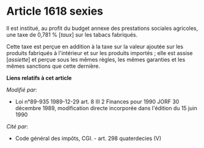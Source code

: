 # Article 1618 sexies

Il est institué, au profit du budget annexe des prestations sociales agricoles, une taxe de 0,781 % [*taux*] sur les tabacs
fabriqués.

Cette taxe est perçue en addition à la taxe sur la valeur ajoutée sur les produits fabriqués à l'intérieur et sur les
produits importés ; elle est assise [*assiette*] et perçue sous les mêmes règles, les mêmes garanties et les mêmes sanctions
que cette dernière.

**Liens relatifs à cet article**

_Modifié par_:

  - Loi n°89-935 1989-12-29 art. 8 III 2 Finances pour 1990 JORF 30 décembre 1989, modification directe incorporée dans l'édition du 15 juin 1990

_Cité par_:

  - Code général des impôts, CGI. - art. 298 quaterdecies (V)
